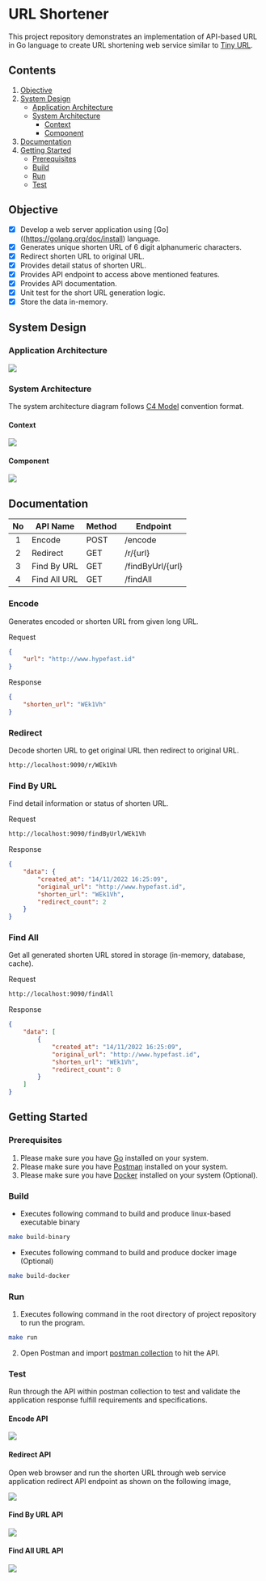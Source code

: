# URL Shortener
This project repository demonstrates an implementation of API-based URL in Go language to create URL shortening web service similar to [Tiny URL](https://tinyurl.com/).


## Contents
1. [Objective](#objective)
2. [System Design](#system-design)
   * [Application Architecture](#application-architecture)
   * [System Architecture](#system-architecture)
     * [Context](#context)
     * [Component](#component)
3. [Documentation](#documentation)
4. [Getting Started](#getting-started)
   * [Prerequisites](#prerequisites)
   * [Build](#build)
   * [Run](#run)
   * [Test](#test)	


## Objective
- [X] Develop a web server application using [Go]((https://golang.org/doc/install) language.
- [X] Generates unique shorten URL of 6 digit alphanumeric characters.
- [X] Redirect shorten URL to original URL.
- [X] Provides detail status of shorten URL.
- [X] Provides API endpoint to access above mentioned features.
- [X] Provides API documentation.
- [X] Unit test for the short URL generation logic.
- [X] Store the data in-memory.

## System Design
### Application Architecture

![](docs/clean_architecture.png)

### System Architecture
The system architecture diagram follows [C4 Model](https://c4model.com/) convention format.

#### Context
![](docs/c4_context.png)

#### Component
![](docs/c4_component.png)

## Documentation
| No    | API Name     | Method | Endpoint          |
| :---: | ---          | ---    | ---               |
| 1     | Encode       | POST   | /encode           |
| 2     | Redirect     | GET    | /r/{url}          |
| 3     | Find By URL  | GET    | /findByUrl/{url}  |
| 4     | Find All URL | GET    | /findAll          |

### Encode
Generates encoded or shorten URL from given long URL.

Request
```json
{
    "url": "http://www.hypefast.id"
}
```

Response
```json
{
    "shorten_url": "WEk1Vh"
}
```

### Redirect
Decode shorten URL to get original URL then redirect to original URL.

```bash
http://localhost:9090/r/WEk1Vh
```

### Find By URL
Find detail information or status of shorten URL.

Request
```bash
http://localhost:9090/findByUrl/WEk1Vh
```

Response
```json
{
    "data": {
        "created_at": "14/11/2022 16:25:09",
        "original_url": "http://www.hypefast.id",
        "shorten_url": "WEk1Vh",
        "redirect_count": 2
    }
}
```

### Find All
Get all generated shorten URL stored in storage (in-memory, database, cache).

Request
```bash
http://localhost:9090/findAll
```

Response
```json
{
    "data": [
        {
            "created_at": "14/11/2022 16:25:09",
            "original_url": "http://www.hypefast.id",
            "shorten_url": "WEk1Vh",
            "redirect_count": 0
        }
    ]
}
```

## Getting Started
### Prerequisites
1.  Please make sure you have [Go](https://golang.org/doc/install) installed on your system.
2.  Please make sure you have [Postman](https://www.postman.com/downloads/) installed on your system.
3.  Please make sure you have [Docker](https://docs.docker.com/engine/install/) installed on your system (Optional).

### Build
* Executes following command to build and produce linux-based executable binary
```bash
make build-binary
```

* Executes following command to build and produce docker image (Optional)
```bash
make build-docker
```
### Run
1. Executes following command in the root directory of project repository to run the program.
```bash
make run
```

2. Open Postman and import [postman collection](docs/postman_collection.json) to hit the API.

### Test
Run through the API within postman collection to test and validate the application response fulfill requirements and specifications.
#### Encode API
![](docs/test_encode.png)

#### Redirect API
Open web browser and run the shorten URL through web service application redirect API endpoint as shown on the following image,

![](docs/test_redirect_web.png)

#### Find By URL API
![](docs/test_find_by_url.png)


#### Find All URL API
![](docs/test_find_all.png) 